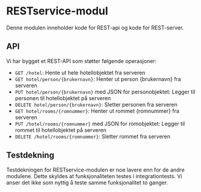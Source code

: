 # RESTservice-modul

Denne modulen inneholder kode for REST-api og kode for REST-server.

## API

Vi har bygget et REST-API som støtter følgende operasjoner:
* `GET /hotel`: Hente ut hele hotellobjektet fra serveren
* `GET hotel/person/{brukernavn}`: Henter ut person {brukernavn} fra serveren
* `PUT hotel/person/{brukernavn}` med JSON for personobjektet: Legger til personen til hotellobjektet på serveren
* `DELETE hotel/person/{brukernavn}`: Sletter personen fra serveren
* `GET hotel/rooms/{romnummer}`: Henter ut rommet {romnummer} fra serveren
* `PUT /hotel/rooms/{romnummer}` med JSON for romobjektet: Legger til rommet til hotellobjektet på serveren
* `DELETE /hotel/rooms/{romnummer}`: Sletter rommet fra serveren

## Testdekning

Testdekningen for RESTservice-modulen er noe lavere enn for de andre modulene. Dette skyldes at funksjonaliteten testes i integrationtests. Vi anser det ikke som nyttig å teste samme funksjonalitet to ganger.
